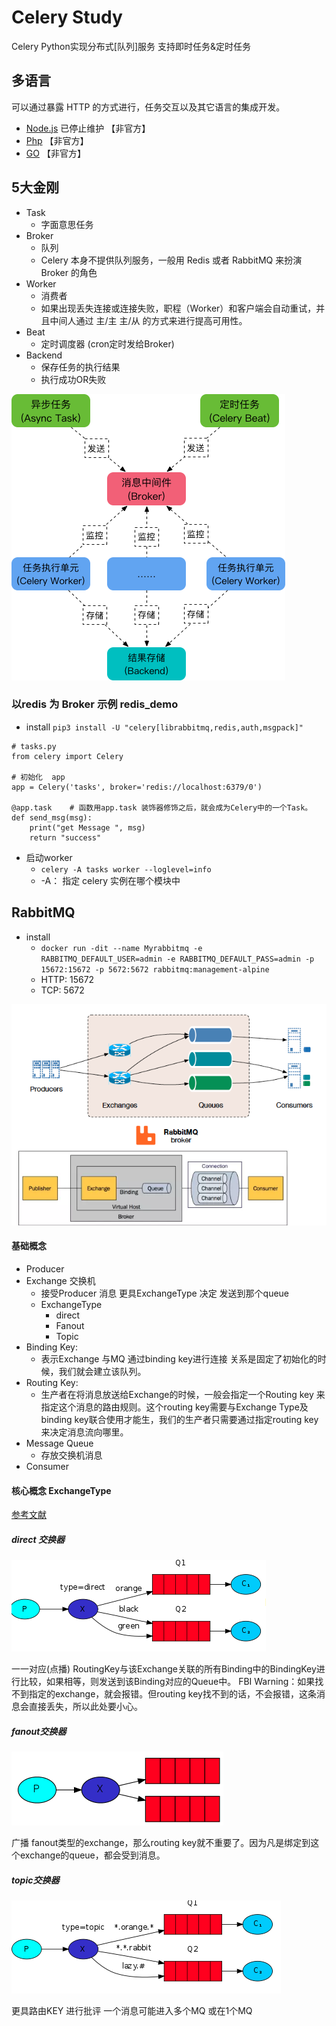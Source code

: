 # Celery Study
Celery Python实现分布式[队列]服务 支持即时任务&定时任务

## 多语言
可以通过暴露 HTTP 的方式进行，任务交互以及其它语言的集成开发。
- [Node.js](https://github.com/mher/node-celery) 已停止维护     【非官方】
- [Php](https://github.com/gjedeer/celery-php)                【非官方】
- [GO](https://github.com/gocelery/gocelery)                  【非官方】 

## 5大金刚
- Task
    - 字面意思任务
- Broker
    - 队列
    - Celery 本身不提供队列服务，一般用 Redis 或者 RabbitMQ 来扮演 Broker 的角色
- Worker
    - 消费者
    - 如果出现丢失连接或连接失败，职程（Worker）和客户端会自动重试，并且中间人通过 主/主 主/从 的方式来进行提高可用性。
- Beat
    - 定时调度器  (cron定时发给Broker)
- Backend
    - 保存任务的执行结果
    - 执行成功OR失败  

![Backend](./README/584bbf78e1783.png)

### 以redis 为 Broker 示例  redis_demo
- install `pip3 install -U "celery[librabbitmq,redis,auth,msgpack]"`
```python3
# tasks.py
from celery import Celery

# 初始化  app
app = Celery('tasks', broker='redis://localhost:6379/0')

@app.task    # 函数用app.task 装饰器修饰之后，就会成为Celery中的一个Task。
def send_msg(msg):
    print("get Message ", msg)
    return "success" 
```
- 启动worker
    - `celery -A tasks worker --loglevel=info` 
    - -A： 指定 celery 实例在哪个模块中


## RabbitMQ
- install
    - `docker run -dit --name Myrabbitmq -e RABBITMQ_DEFAULT_USER=admin -e RABBITMQ_DEFAULT_PASS=admin -p 15672:15672 -p 5672:5672 rabbitmq:management-alpine`
    - HTTP: 15672  
    - TCP: 5672

![](./README/20202000.png)
####  基础概念
- Producer
- Exchange 交换机 
    - 接受Producer 消息  更具ExchangeType 决定 发送到那个queue
    - ExchangeType  
        - direct
        - Fanout
        - Topic
- Binding Key:
    - 表示Exchange 与MQ 通过binding key进行连接 关系是固定了初始化的时候，我们就会建立该队列。
- Routing Key:
    - 生产者在将消息放送给Exchange的时候，一般会指定一个Routing key 来指定这个消息的路由规则。这个routing key需要与Exchange Type及binding key联合使用才能生，我们的生产者只需要通过指定routing key来决定消息流向哪里。
- Message Queue 
    - 存放交换机消息
- Consumer
#### 核心概念 ExchangeType
[参考文献](https://www.rabbitmq.com/tutorials/amqp-concepts.html)
##### direct 交换器
![](./README/scp1.png)

一一对应(点播)
RoutingKey与该Exchange关联的所有Binding中的BindingKey进行比较，如果相等，则发送到该Binding对应的Queue中。
FBI Warning：如果找不到指定的exchange，就会报错。但routing key找不到的话，不会报错，这条消息会直接丢失，所以此处要小心。

##### fanout交换器
![](./README/scp2.png)

广播
fanout类型的exchange，那么routing key就不重要了。因为凡是绑定到这个exchange的queue，都会受到消息。

##### topic交换器
![](./README/scp3.png)

更具路由KEY 进行批评 一个消息可能进入多个MQ 或在1个MQ
